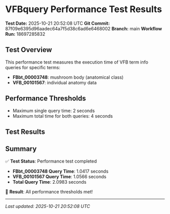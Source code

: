 # VFBquery Performance Test Results

**Test Date:** 2025-10-21 20:52:08 UTC
**Git Commit:** 87f09e6395d96aadec64a7f5d38c6ad6e6468002
**Branch:** main
**Workflow Run:** 18697285832

## Test Overview

This performance test measures the execution time of VFB term info queries for specific terms:

- **FBbt_00003748**: mushroom body (anatomical class)
- **VFB_00101567**: individual anatomy data

## Performance Thresholds

- Maximum single query time: 2 seconds
- Maximum total time for both queries: 4 seconds

## Test Results



## Summary

✅ **Test Status**: Performance test completed

- **FBbt_00003748 Query Time**: 1.0417 seconds
- **VFB_00101567 Query Time**: 1.0566 seconds
- **Total Query Time**: 2.0983 seconds

🎉 **Result**: All performance thresholds met!

---
*Last updated: 2025-10-21 20:52:08 UTC*
